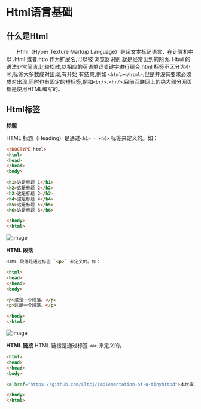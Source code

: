 # Html语言基础

## 什么是Html

&emsp;&emsp;Html（Hyper Texture Markup Language）是超文本标记语言，在计算机中以 .html 或者.htm 作为扩展名,可以被 浏览器识别,就是经常见到的网页. Html 的语法非常简洁,比较松散,以相应的英语单词关键字进行组合,html 标签不区分大小写,标签大多数成对出现,有开始,有结束,例如 `<html></html>`,但是并没有要求必须成对出现.同时也有固定的短标签,例如`<br/>,<hr/>`.目前互联网上的绝大部分网页都是使用HTML编写的。

## Html标签

**标题**

HTML 标题（Heading）是通过`<h1> - <h6>` 标签来定义的。如：

```html
<!DOCTYPE html>
<html>
<head>
</head>
<body>

<h1>这是标题 1</h1>
<h2>这是标题 2</h2>
<h3>这是标题 3</h3>
<h4>这是标题 4</h4>
<h5>这是标题 5</h5>
<h6>这是标题 6</h6>

</body>
</html>
```
![image](https://user-images.githubusercontent.com/81791654/166139399-77eec3a7-2d9f-4342-8287-e5307aa5058d.png#pic_center)

**HTML 段落**  
```html
HTML 段落是通过标签 `<p>` 来定义的。如：

<html>
<head>
</head>
<body>

<p>这是一个段落。</p>
<p>这是一个段落。</p>

</body>
</html>
```
![image](https://user-images.githubusercontent.com/81791654/166139688-807696d4-8d76-4d2f-bcb9-405fda9caed3.png)

**HTML 链接**
HTML 链接是通过标签 `<a>` 来定义的。
```html
<html>
<head>
</head>
<body>

<a href="https://github.com/Cltcj/Implementation-of-a-tinyhttpd">本仓库的地址</a>

</body>
</html>
```

